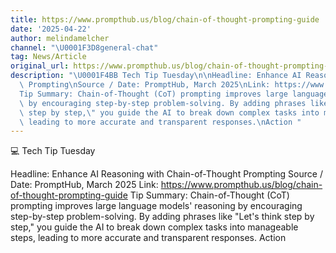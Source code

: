 ```yaml
---
title: https://www.prompthub.us/blog/chain-of-thought-prompting-guide
date: '2025-04-22'
author: melindamelcher
channel: "\U0001F3D8general-chat"
tag: News/Article
original_url: https://www.prompthub.us/blog/chain-of-thought-prompting-guide
description: "\U0001F4BB Tech Tip Tuesday\n\nHeadline: Enhance AI Reasoning with Chain-of-Thought\
  \ Prompting\nSource / Date: PromptHub, March 2025\nLink: https://www.prompthub.us/blog/chain-of-thought-prompting-guide\n\
  Tip Summary: Chain-of-Thought (CoT) prompting improves large language models' reasoning\
  \ by encouraging step-by-step problem-solving. By adding phrases like \"Let's think\
  \ step by step,\" you guide the AI to break down complex tasks into manageable steps,\
  \ leading to more accurate and transparent responses.\nAction "
---
```


💻 Tech Tip Tuesday

Headline: Enhance AI Reasoning with Chain-of-Thought Prompting
Source / Date: PromptHub, March 2025
Link: https://www.prompthub.us/blog/chain-of-thought-prompting-guide
Tip Summary: Chain-of-Thought (CoT) prompting improves large language models' reasoning by encouraging step-by-step problem-solving. By adding phrases like "Let's think step by step," you guide the AI to break down complex tasks into manageable steps, leading to more accurate and transparent responses.
Action 